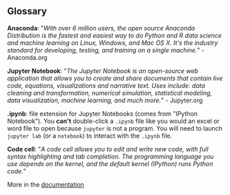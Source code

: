 ## Glossary

**Anaconda**: "*With over 6 million users, the open source Anaconda Distribution is the fastest and easiest way to do Python and R data science and machine learning on Linux, Windows, and Mac OS X. It's the industry standard for developing, testing, and training on a single machine.*" - Anaconda.org

**Jupyter Notebook**: "*The Jupyter Notebook is an open-source web application that allows you to create and share documents that contain live code, equations, visualizations and narrative text. Uses include: data cleaning and transformation, numerical simulation, statistical modeling, data visualization, machine learning, and much more.*" - Jupyter.org

**.ipynb**: file extension for Jupyter Notebooks (comes from "IPython Notebook"). You **can't** double-click a `.ipynb` file like you would an excel or word file to open because `jupyter` is not a program. You will need to launch `jupyter lab` (or a `notebook`) to interact with the `.ipynb` file.

**Code cell**: "*A code cell allows you to edit and write new code, with full syntax highlighting and tab completion. The programming language you use depends on the kernel, and the default kernel (IPython) runs Python code.*"

More in the [documentation](https://jupyter-notebook.readthedocs.io/en/stable/notebook.html)
